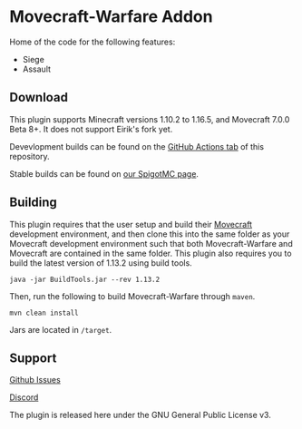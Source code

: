 # Movecraft-Warfare Addon

Home of the code for the following features:
 - Siege
 - Assault
 
 ## Download

This plugin supports Minecraft versions 1.10.2 to 1.16.5, and Movecraft 7.0.0 Beta 8+.  It does not support Eirik's fork yet.

Devevlopment builds can be found on the [GitHub Actions tab](https://github.com/APDevTeam/Movecraft-Warfare/actions) of this repository.

Stable builds can be found on [our SpigotMC page](https://www.spigotmc.org/resources/movecraft-warfare.87359/).

## Building
This plugin requires that the user setup and build their [Movecraft](https://github.com/APDevTeam/Movecraft) development environment, and then clone this into the same folder as your Movecraft development environment such that both Movecraft-Warfare and Movecraft are contained in the same folder.  This plugin also requires you to build the latest version of 1.13.2 using build tools.

```
java -jar BuildTools.jar --rev 1.13.2
```

Then, run the following to build Movecraft-Warfare through `maven`.
```
mvn clean install
```
Jars are located in `/target`.


## Support
[Github Issues](https://github.com/APDevTeam/Movecraft-Warfare/issues)

[Discord](http://bit.ly/JoinAP-Dev)

The plugin is released here under the GNU General Public License v3.
